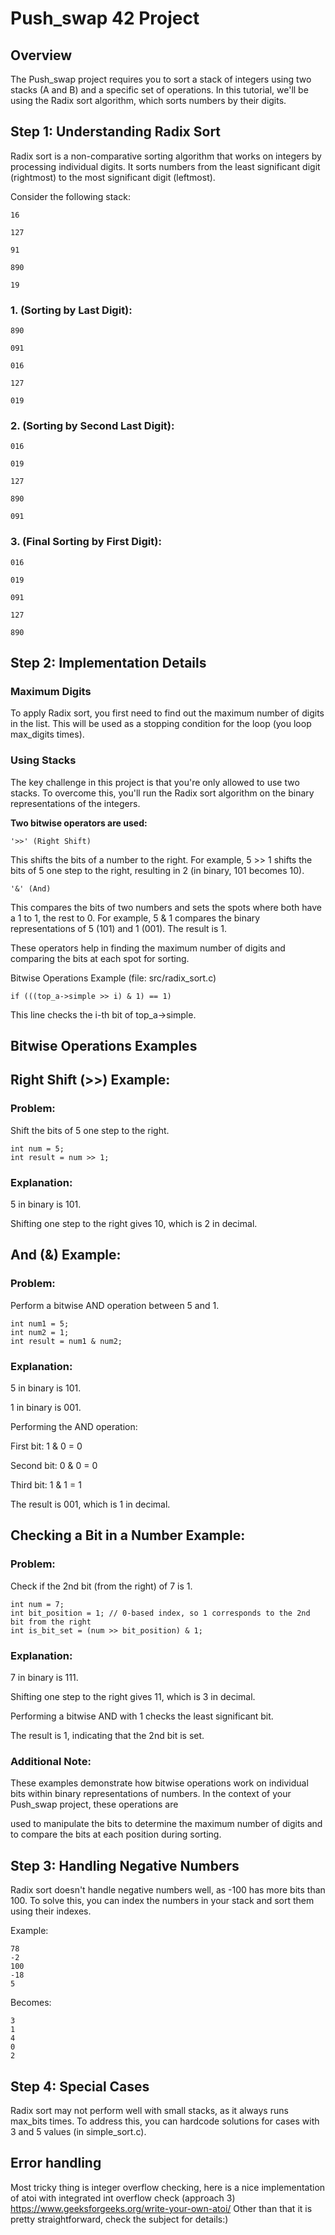 # Push_swap 42 Project

## Overview

The Push_swap project requires you to sort a stack of integers using two stacks (A and B) and a specific set of operations. In this tutorial, we'll be using the Radix sort algorithm, which sorts numbers by their digits.

## Step 1: Understanding Radix Sort

Radix sort is a non-comparative sorting algorithm that works on integers by processing individual digits. It sorts numbers from the least significant digit (rightmost) to the most significant digit (leftmost).

Consider the following stack:

```
16 

127 

91 

890

19
```

### 1. (Sorting by Last Digit):

```
890

091

016

127

019
```

### 2. (Sorting by Second Last Digit):

```
016

019

127

890

091
```

### 3. (Final Sorting by First Digit):

```
016 

019 

091 

127 

890
```

## Step 2: Implementation Details

### Maximum Digits

To apply Radix sort, you first need to find out the maximum number of digits in the list. This will be used as a stopping condition for the loop (you loop max_digits times).

### Using Stacks

The key challenge in this project is that you're only allowed to use two stacks. To overcome this, you'll run the Radix sort algorithm on the binary representations of the integers.

**Two bitwise operators are used:**

```'>>' (Right Shift)``` 

This shifts the bits of a number to the right. For example, 5 >> 1 shifts the bits of 5 one step to the right, resulting in 2 (in binary, 101 becomes 10).

```'&' (And)```

This compares the bits of two numbers and sets the spots where both have a 1 to 1, the rest to 0. For example, 5 & 1 compares the binary representations of 5 (101) and 1 (001). The result is 1.

These operators help in finding the maximum number of digits and comparing the bits at each spot for sorting.

Bitwise Operations Example (file: src/radix_sort.c)

``if (((top_a->simple >> i) & 1) == 1)``

This line checks the i-th bit of top_a->simple.

## Bitwise Operations Examples


## Right Shift (>>) Example:

### Problem:

Shift the bits of 5 one step to the right.

```
int num = 5;
int result = num >> 1;
```

### Explanation:

5 in binary is 101.

Shifting one step to the right gives 10, which is 2 in decimal.


## And (&) Example:

### Problem:

Perform a bitwise AND operation between 5 and 1.

```
int num1 = 5;
int num2 = 1;
int result = num1 & num2;
```

### Explanation:

5 in binary is 101.

1 in binary is 001.

Performing the AND operation:

First bit: 1 & 0 = 0

Second bit: 0 & 0 = 0

Third bit: 1 & 1 = 1

The result is 001, which is 1 in decimal.


## Checking a Bit in a Number Example:

### Problem:

Check if the 2nd bit (from the right) of 7 is 1.

```
int num = 7;
int bit_position = 1; // 0-based index, so 1 corresponds to the 2nd bit from the right
int is_bit_set = (num >> bit_position) & 1;
```

### Explanation:

7 in binary is 111.

Shifting one step to the right gives 11, which is 3 in decimal.

Performing a bitwise AND with 1 checks the least significant bit.

The result is 1, indicating that the 2nd bit is set.

### Additional Note:

These examples demonstrate how bitwise operations work on individual bits within binary representations of numbers. In the context of your Push_swap project, these operations are 

used to manipulate the bits to determine the maximum number of digits and to compare the bits at each position during sorting.

## Step 3: Handling Negative Numbers

Radix sort doesn't handle negative numbers well, as -100 has more bits than 100. To solve this, you can index the numbers in your stack and sort them using their indexes.

Example:

```
78
-2
100
-18
5
```

Becomes:

```
3
1
4
0
2
```

## Step 4: Special Cases

Radix sort may not perform well with small stacks, as it always runs max_bits times. To address this, you can hardcode solutions for cases with 3 and 5 values (in simple_sort.c).

## Error handling

Most tricky thing is integer overflow checking, here is a nice implementation of atoi with integrated int overflow check (approach 3)
https://www.geeksforgeeks.org/write-your-own-atoi/
Other than that it is pretty straightforward, check the subject for details:)
